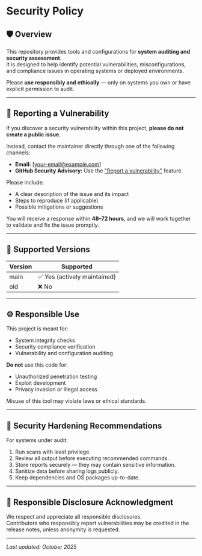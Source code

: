 # Security Policy

## 🛡️ Overview
This repository provides tools and configurations for **system auditing and security assessment**.  
It is designed to help identify potential vulnerabilities, misconfigurations, and compliance issues in operating systems or deployed environments.

Please **use responsibly and ethically** — only on systems you own or have explicit permission to audit.

---

## 🚨 Reporting a Vulnerability

If you discover a security vulnerability within this project, **please do not create a public issue**.

Instead, contact the maintainer directly through one of the following channels:

- **Email:** [your-email@example.com]  
- **GitHub Security Advisory:** Use the ["Report a vulnerability"](https://github.com/[username]/[repo]/security/advisories/new) feature.

Please include:
- A clear description of the issue and its impact  
- Steps to reproduce (if applicable)  
- Possible mitigations or suggestions  

You will receive a response within **48–72 hours**, and we will work together to validate and fix the issue promptly.

---

## 🔐 Supported Versions

| Version | Supported          |
|----------|--------------------|
| main     | ✅ Yes (actively maintained) |
| old      | ❌ No              |

---

## ⚙️ Responsible Use

This project is meant for:
- System integrity checks  
- Security compliance verification  
- Vulnerability and configuration auditing  

**Do not** use this code for:
- Unauthorized penetration testing  
- Exploit development  
- Privacy invasion or illegal access  

Misuse of this tool may violate laws or ethical standards.

---

## 🧰 Security Hardening Recommendations

For systems under audit:
1. Run scans with least privilege.  
2. Review all output before executing recommended commands.  
3. Store reports securely — they may contain sensitive information.  
4. Sanitize data before sharing logs publicly.  
5. Keep dependencies and OS packages up-to-date.

---

## 🤝 Responsible Disclosure Acknowledgment

We respect and appreciate all responsible disclosures.  
Contributors who responsibly report vulnerabilities may be credited in the release notes, unless anonymity is requested.

---

_Last updated: October 2025_

